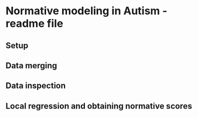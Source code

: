 # Normative modeling in Autism - readme file

## Setup


## Data merging


## Data inspection


## Local regression and obtaining normative scores
